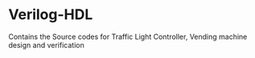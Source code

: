 # Verilog-HDL
Contains the Source codes for Traffic Light Controller, Vending machine design and verification
